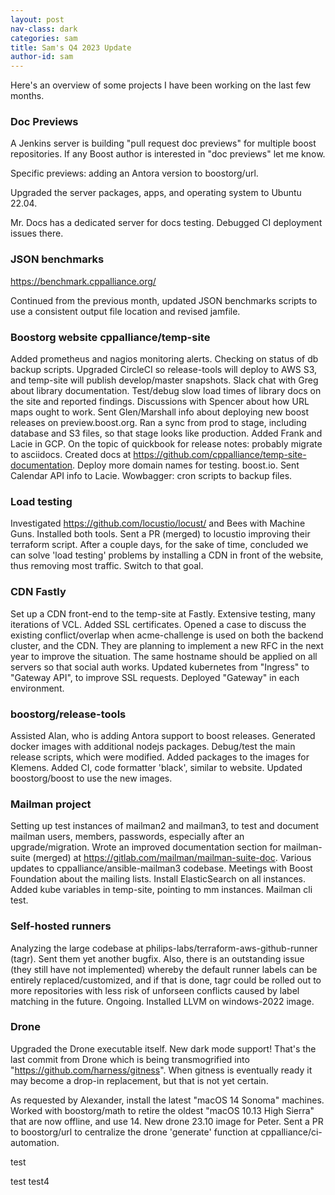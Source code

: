 ```yaml
---
layout: post
nav-class: dark
categories: sam
title: Sam's Q4 2023 Update
author-id: sam
---
```


Here's an overview of some projects I have been working on the last few months.

### Doc Previews

A Jenkins server is building "pull request doc previews" for multiple boost repositories. If any Boost author is interested in "doc previews" let me know.

Specific previews: adding an Antora version to boostorg/url.

Upgraded the server packages, apps, and operating system to Ubuntu 22.04.

Mr. Docs has a dedicated server for docs testing. Debugged CI deployment issues there.  

### JSON benchmarks

https://benchmark.cppalliance.org/

Continued from the previous month, updated JSON benchmarks scripts to use a consistent output file location and revised jamfile.

### Boostorg website cppalliance/temp-site

Added prometheus and nagios monitoring alerts. Checking on status of db backup scripts. Upgraded CircleCI so release-tools will deploy to AWS S3, and temp-site will publish develop/master snapshots. Slack chat with Greg about library documentation. Test/debug slow load times of library docs on the site and reported findings. Discussions with Spencer about how URL maps ought to work. Sent Glen/Marshall info about deploying new boost releases on preview.boost.org. Ran a sync from prod to stage, including database and S3 files, so that stage looks like production. Added Frank and Lacie in GCP.  On the topic of quickbook for release notes: probably migrate to asciidocs. Created docs at https://github.com/cppalliance/temp-site-documentation. Deploy more domain names for testing. boost.io. Sent Calendar API info to Lacie. Wowbagger: cron scripts to backup files.

### Load testing

Investigated https://github.com/locustio/locust/ and Bees with Machine Guns. Installed both tools. Sent a PR (merged) to locustio improving their terraform script. After a couple days, for the sake of time, concluded we can solve 'load testing' problems by installing a CDN in front of the website, thus removing most traffic. Switch to that goal.

### CDN Fastly

Set up a CDN front-end to the temp-site at Fastly. Extensive testing, many iterations of VCL. Added SSL certificates. Opened a case to discuss the existing conflict/overlap when acme-challenge is used on both the backend cluster, and the CDN. They are planning to implement a new RFC in the next year to improve the situation. The same hostname should be applied on all servers so that social auth works. Updated kubernetes from "Ingress" to "Gateway API", to improve SSL requests. Deployed "Gateway" in each environment.

### boostorg/release-tools

Assisted Alan, who is adding Antora support to boost releases. Generated docker images with additional nodejs packages. Debug/test the main release scripts, which were modified.
Added packages to the images for Klemens. Added CI, code formatter 'black', similar to website. Updated boostorg/boost to use the new images.

### Mailman project

Setting up test instances of mailman2 and mailman3, to test and document mailman users, members, passwords, especially after an upgrade/migration. Wrote an improved documentation section for mailman-suite (merged) at https://gitlab.com/mailman/mailman-suite-doc. Various updates to cppalliance/ansible-mailman3 codebase. Meetings with Boost Foundation about the mailing lists. Install ElasticSearch on all instances. Added kube variables in temp-site, pointing to mm instances. Mailman cli test.

### Self-hosted runners

Analyzing the large codebase at philips-labs/terraform-aws-github-runner (tagr). Sent them yet another bugfix. Also, there is an outstanding issue (they still have not implemented) whereby the default runner labels can be entirely replaced/customized, and if that is done, tagr could be rolled out to more repositories with less risk of unforseen conflicts caused by label matching in the future. Ongoing. Installed LLVM on windows-2022 image.

### Drone

Upgraded the Drone executable itself. New dark mode support! That's the last commit from Drone which is being transmogrified into "https://github.com/harness/gitness". When gitness is eventually ready it may become a drop-in replacement, but that is not yet certain.

As requested by Alexander, install the latest "macOS 14 Sonoma" machines. Worked with boostorg/math to retire the oldest "macOS 10.13 High Sierra" that are now offline, and use 14. New drone 23.10 image for Peter. Sent a PR to boostorg/url to centralize the drone 'generate' function at cppalliance/ci-automation.

test

test test4
